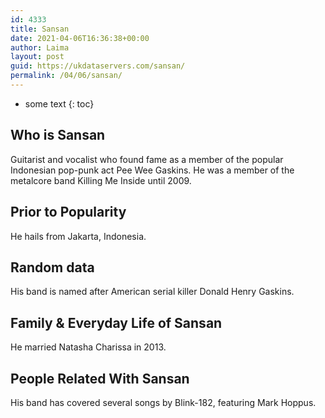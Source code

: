 ```yaml
---
id: 4333
title: Sansan
date: 2021-04-06T16:36:38+00:00
author: Laima
layout: post
guid: https://ukdataservers.com/sansan/
permalink: /04/06/sansan/
---
```


* some text
{: toc}


## Who is Sansan
                  
                  
                  
Guitarist and vocalist who found fame as a member of the popular Indonesian pop-punk act Pee Wee Gaskins. He was a member of the metalcore band Killing Me Inside until 2009.
                  
              
            
              
            
                
                
                
## Prior to Popularity
                  
                  
                  
He hails from Jakarta, Indonesia. 
                  
              
            
              
            
                
                
                
## Random data
                  
                  
                  
His band is named after American serial killer Donald Henry Gaskins. 
                  
              
            
              
            
                
                
                
## Family & Everyday Life of Sansan
                  
                  
                  
He married Natasha Charissa in 2013.
                  
              
            
              
            
                
                
                
## People Related With Sansan
                  
                  
                  
His band has covered several songs by Blink-182, featuring Mark Hoppus.
                  
              
            
              
            
                
              
            
              
              
            
            
              
            
          
          
          